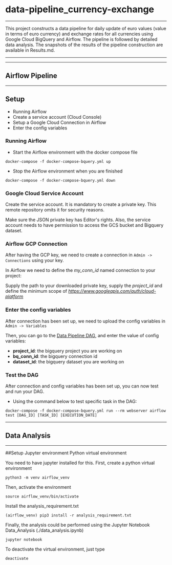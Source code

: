 # data-pipeline_currency-exchange

---

This project constructs a data pipeline for daily update of euro values (value in terms of euro currency) and exchange rates for all currencies using Google Cloud BigQuery and Airflow. The pipeline is followed by detailed data analysis. The snapshots of the results of the pipeline construction are available in Results.md. 

---

---
## Airflow Pipeline
---

## Setup 

* Running Airflow
* Create a service account (Cloud Console)
* Setup a Google Cloud Connection in Airflow
* Enter the config variables


### Running Airflow

- Start the Airflow environment with the docker compose file

```
docker-compose -f docker-compose-bquery.yml up
```

- Stop the Airflow environment when you are finished

```
docker-compose -f docker-compose-bquery.yml down
```

### Google Cloud Service Account

Create the service account. It is mandatory to create a private key. This remote repository omits it for security reasons.

Make sure the JSON private key has Editor's rights. Also, the service account needs to have permission to access the GCS bucket and Bigquery dataset.

### Airflow GCP Connection

After having the GCP key, we need to create a connection in `Admin -> Connections` using your key.

In Airflow we need to define the *my_conn_id* named connection to your project:

Supply the path to your downloaded private key, supply the *project_id* and define the minimum scope of *https://www.googleapis.com/auth/cloud-platform*

### Enter the config variables

After connection has been set up, we need to upload the config variables in `Admin -> Variables`

Then, you can go to the [Data Pipeline DAG](./airflow-pipeline/data_pipeline.py), and enter the value of config variables:
- __project_id__: the bigquery project you are working on
- __bq_conn_id__: the bigquery connection id
- __dataset_id__: the bigquery dataset you are working on


### Test the DAG

After connection and config variables has been set up, you can now test and run your DAG. 

- Using the command below to test specific task in the DAG:

```
docker-compose -f docker-compose-bquery.yml run --rm webserver airflow test [DAG_ID] [TASK_ID] [EXECUTION_DATE]
```

---
## Data Analysis
---
##Setup
Jupyter environment
Python virtual environment

You need to have jupyter installed for this. First, create a python virtual environment

```
python3 -m venv airflow_venv
```
Then, activate the environment

```
source airflow_venv/bin/activate
```

Install the analysis_requirement.txt

```
(airflow_venv) pip3 install -r analysis_requirement.txt
```
Finally, the analysis could be performed using the Jupyter Notebook Data_Analysis (./data_analysis.ipynb)

```
jupyter notebook
```

To deactivate the virtual environment, just type

```
deactivate
```



